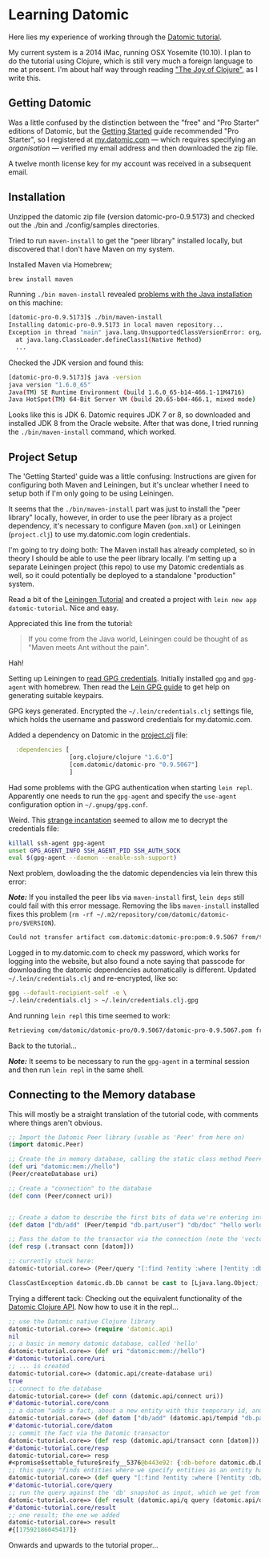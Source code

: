 # Learning Datomic

Here lies my experience of working through the [Datomic tutorial](http://docs.datomic.com/tutorial.html).

My current system is a 2014 iMac, running OSX Yosemite (10.10). I plan to do the tutorial using Clojure, which is still very much a foreign language to me at present. I'm about half way through reading ["The Joy of Clojure"](http://www.joyofclojure.com), as I write this.

## Getting Datomic

Was a little confused by the distinction between the "free" and "Pro Starter" editions of Datomic, but the [Getting Started](http://docs.datomic.com/getting-started.html) guide recommended "Pro Starter", so I registered at [my.datomic.com](http://my.datomic.com) — which requires specifying an *organisation* — verified my email address and then downloaded the zip file.

A twelve month license key for my account was received in a subsequent email.

## Installation

Unzipped the datomic zip file (version datomic-pro-0.9.5173) and checked out
the ./bin and ./config/samples directories.

Tried to run `maven-install` to get the "peer library" installed locally, but discovered that I don't have Maven on my system.

Installed Maven via Homebrew;
```bash
brew install maven
```

Running `./bin maven-install` revealed [problems with the Java installation](http://stackoverflow.com/questions/29255495/maven-installation-osx-error-unsupported-major-minor-version-51-0) on this machine:

```bash
[datomic-pro-0.9.5173]$ ./bin/maven-install
Installing datomic-pro-0.9.5173 in local maven repository...
Exception in thread "main" java.lang.UnsupportedClassVersionError: org/apache/maven/cli/MavenCli : Unsupported major.minor version 51.0
  at java.lang.ClassLoader.defineClass1(Native Method)
  ...
```

Checked the JDK version and found this:
```bash
[datomic-pro-0.9.5173]$ java -version
java version "1.6.0_65"
Java(TM) SE Runtime Environment (build 1.6.0_65-b14-466.1-11M4716)
Java HotSpot(TM) 64-Bit Server VM (build 20.65-b04-466.1, mixed mode)
```

Looks like this is JDK 6. Datomic requires JDK 7 or 8, so downloaded and installed JDK 8 from the Oracle website. After that was done, I tried running the `./bin/maven-install` command, which worked.


## Project Setup

The 'Getting Started' guide was a little confusing: Instructions are given for configuring both Maven and Leiningen, but it's unclear whether I need to setup both if I'm only going to be using Leiningen.

It seems that the `./bin/maven-install` part was just to install the "peer library" locally, however, in order to use the peer library as a project dependency, it's necessary to configure Maven (`pom.xml`) or Leiningen (`project.clj`) to use my.datomic.com login credentials.

I'm going to try doing both: The Maven install has already completed, so in theory I should be able to use the peer library locally. I'm setting up a separate Leiningen project (this repo) to use my Datomic credentials as well, so it could potentially be deployed to a standalone "production" system.

Read a bit of the [Leiningen Tutorial](https://github.com/technomancy/leiningen/blob/stable/doc/TUTORIAL.md#creating-a-project) and created a project with `lein new app datomic-tutorial`. Nice and easy.

Appreciated this line from the tutorial:

> If you come from the Java world, Leiningen could be thought of as "Maven meets Ant without the pain".

Hah!

Setting up Leiningen to [read GPG credentials](https://github.com/technomancy/leiningen/blob/master/doc/DEPLOY.md#authentication). Initially installed `gpg` and `gpg-agent` with homebrew. Then read the [Lein GPG guide](https://github.com/technomancy/leiningen/blob/stable/doc/GPG.md) to get help on generating suitable keypairs.

GPG keys generated. Encrypted the `~/.lein/credentials.clj` settings file, which holds the username and password credentials for my.datomic.com.

Added a dependency on Datomic in the [project.clj](./project.clj) file:
```clojure
  :dependencies [
                 [org.clojure/clojure "1.6.0"]
                 [com.datomic/datomic-pro "0.9.5067"]
                 ]
```

Had some problems with the GPG authentication when starting `lein repl`. Apparently one needs to run the `gpg-agent` and specify the `use-agent` configuration option in `~/.gnupg/gpg.conf`.

Weird. This [strange incantation](https://github.com/technomancy/leiningen/issues/1349#issuecomment-74310781) seemed to allow me to decrypt the credentials file:

```bash
killall ssh-agent gpg-agent
unset GPG_AGENT_INFO SSH_AGENT_PID SSH_AUTH_SOCK
eval $(gpg-agent --daemon --enable-ssh-support)
```

Next problem, dowloading the the datomic dependencies via lein threw this error:

___Note:___ If you installed the peer libs via `maven-install` first, `lein deps` still could fail with this error message. Removing the libs `maven-install` installed fixes this problem (`rm -rf ~/.m2/repository/com/datomic/datomic-pro/$VERSION`).

```bash
Could not transfer artifact com.datomic:datomic-pro:pom:0.9.5067 from/to my.datomic.com (https://my.datomic.com/repo): Not authorized , ReasonPhrase:Unauthorized.
```

Logged in to my.datomic.com to check my password, which works for logging into the website, but also found a note saying that passcode for downloading the datomic dependencies automatically is different. Updated `~/.lein/credentials.clj` and re-encrypted, like so:


```bash
gpg --default-recipient-self -e \
~/.lein/credentials.clj > ~/.lein/credentials.clj.gpg
```

And running `lein repl` this time seemed to work:

```bash
Retrieving com/datomic/datomic-pro/0.9.5067/datomic-pro-0.9.5067.pom from my.datomic.com
```

Back to the tutorial...

___Note:___ It seems to be necessary to run the `gpg-agent` in a terminal session and then run `lein repl` in the same shell.

## Connecting to the Memory database

This will mostly be a straight translation of the tutorial code, with comments where things aren't obvious.

```clojure
;; Import the Datomic Peer library (usable as 'Peer' from here on)
(import datomic.Peer)

;; Create the in memory database, calling the static class method Peer#createDatabase
(def uri "datomic:mem://hello")
(Peer/createDatabase uri)

;; Create a "connection" to the database
(def conn (Peer/connect uri))


;; Create a datom to describe the first bits of data we're entering into the DB:
(def datom ["db/add" (Peer/tempid "db.part/user") "db/doc" "hello world"])

;; Pass the datom to the transactor via the connection (note the 'vector of vectors' for the datom):
(def resp (.transact conn [datom]))

;; currently stuck here:
datomic-tutorial.core=> (Peer/query "[:find ?entity :where [?entity :db/doc \"hello world\"]]" db)

ClassCastException datomic.db.Db cannot be cast to [Ljava.lang.Object;

```

Trying a different tack: Checking out the equivalent functionality of the [Datomic Clojure API](http://docs.datomic.com/clojure/index.html). Now how to use it in the repl...

```clojure
;; use the Datomic native Clojure library
datomic-tutorial.core=> (require 'datomic.api)
nil
;; a basic in memory datomic database, called 'hello'
datomic-tutorial.core=> (def uri "datomic:mem://hello")
#'datomic-tutorial.core/uri
;; ... is created
datomic-tutorial.core=> (datomic.api/create-database uri)
true
;; connect to the database
datomic-tutorial.core=> (def conn (datomic.api/connect uri))
#'datomic-tutorial.core/conn
;; a datom "adds a fact, about a new entity with this temporary id, and asserts that the attribute db/doc has the value hello world"
datomic-tutorial.core=> (def datom ["db/add" (datomic.api/tempid "db.part/user") "db/doc" "hello world"])
#'datomic-tutorial.core/datom
;; commit the fact via the Datomic transactor
datomic-tutorial.core=> (def resp (datomic.api/transact conn [datom]))
#'datomic-tutorial.core/resp
datomic-tutorial.core=> resp
#<promise$settable_future$reify__5376@b443e92: {:db-before datomic.db.Db@b515b169, :db-after datomic.db.Db@f20dfecc, :tx-data [#datom[13194139534312 50 #inst "2015-06-02T12:23:58.409-00:00" 13194139534312 true] #datom[17592186045417 62 "hello world" 13194139534312 true]], :tempids {-9223350046623220288 17592186045417}}>
;; this query "finds entities where we specify entities as an entity has the attribute db/doc with value hello world"
datomic-tutorial.core=> (def query "[:find ?entity :where [?entity :db/doc \"hello world\"]]")
#'datomic-tutorial.core/query
;; run the query against the 'db' snapshot as input, which we get from the connection
datomic-tutorial.core=> (def result (datomic.api/q query (datomic.api/db conn)))
#'datomic-tutorial.core/result
;; one result; the one we added
datomic-tutorial.core=> result
#{[17592186045417]}
```

Onwards and upwards to the tutorial proper...
